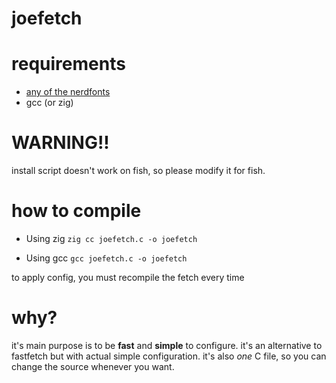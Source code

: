 # joefetch

# requirements
- [any of the nerdfonts](https://www.nerdfonts.com)
- gcc (or zig)

# WARNING!!
install script doesn't work on fish, so please modify it for fish.

# how to compile

- Using zig
`zig cc joefetch.c -o joefetch`

- Using gcc
`gcc joefetch.c -o joefetch`

to apply config, you must recompile the fetch every time

# why?
it's main purpose is to be **fast** and **simple** to configure. it's an alternative to fastfetch but with actual simple configuration. it's also *one* C file, so you can change the source whenever you want.
